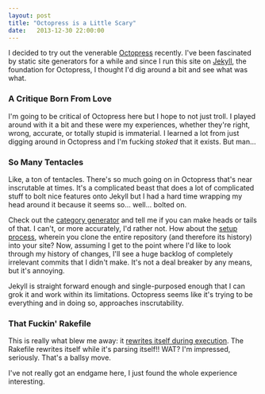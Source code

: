 ```yaml
---
layout: post
title: "Octopress is a Little Scary"
date:   2013-12-30 22:00:00
---
```


I decided to try out the venerable [Octopress](http://octopress.org/) recently. I've been fascinated by static site generators for a while and since I run this site on [Jekyll](http://jekyllrb.com/), the foundation for Octopress, I thought I'd dig around a bit and see what was what.

### A Critique Born From Love

I'm going to be critical of Octopress here but I hope to not just troll. I played around with it a bit and these were my experiences, whether they're right, wrong, accurate, or totally stupid is immaterial. I learned a lot from just digging around in Octopress and I'm fucking _stoked_ that it exists. But man...

### So Many Tentacles

Like, a ton of tentacles. There's so much going on in Octopress that's near inscrutable at times. It's a complicated beast that does a lot of complicated stuff to bolt nice features onto Jekyll but I had a hard time wrapping my head around it because it seems so... well... bolted on.

Check out the [category generator](https://github.com/imathis/octopress/blob/628e0e4d9ab6d251991fb93b187f10eebff3d7a8/plugins/category_generator.rb) and tell me if you can make heads or tails of that. I can't, or more accurately, I'd rather not. How about the [setup process](http://octopress.org/docs/setup/), wherein you clone the entire repository (and therefore its history) into your site? Now, assuming I get to the point where I'd like to look through my history of changes, I'll see a huge backlog of completely irrelevant commits that I didn't make. It's not a deal breaker by any means, but it's annoying.

Jekyll is straight forward enough and single-purposed enough that I can grok it and work within its limitations. Octopress seems like it's trying to be everything and in doing so, approaches inscrutability.

### That Fuckin' Rakefile

This is really what blew me away: it [rewrites itself during execution](https://github.com/imathis/octopress/blob/d7a4bf5fc0c35f461c0d75796070203376d1b538/Rakefile#L354). The Rakefile rewrites itself while it's parsing itself!! WAT? I'm impressed, seriously. That's a ballsy move.

I've not really got an endgame here, I just found the whole experience interesting.
